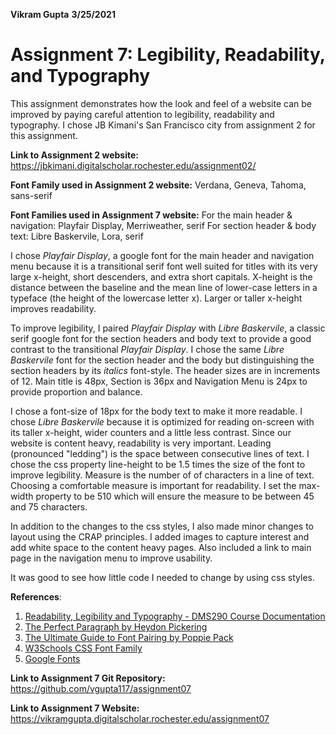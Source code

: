 **Vikram Gupta**
**3/25/2021**
# **Assignment 7: Legibility, Readability, and Typography**
This assignment demonstrates how the look and feel of a website can be improved by paying careful attention to legibility, readability and typography.  I chose JB Kimani's San Francisco city from assignment 2 for this assignment.

**Link to Assignment 2 website:**
https://jbkimani.digitalscholar.rochester.edu/assignment02/

**Font Family used in Assignment 2 website:**
Verdana, Geneva, Tahoma, sans-serif

**Font Families used in Assignment 7 website:**
For the main header & navigation: Playfair Display, Merriweather, serif
For section header & body text: Libre Baskervile, Lora, serif

I chose *Playfair Display*, a google font for the main header and navigation menu because it is a transitional serif font well suited for titles with its very large x-height, short descenders, and extra short capitals.  X-height is the distance between the baseline and the mean line of lower-case letters in a typeface (the height of the lowercase letter x).  Larger or taller x-height improves readability.

To improve legibility, I paired *Playfair Display* with *Libre Baskervile*, a classic serif google font for the section headers and body text to provide a good contrast to the transitional *Playfair Display*.  I chose the same *Libre Baskervile* font for the section header and the body but distinguishing the section headers by its *italics* font-style.  The header sizes are in increments of 12.  Main title is 48px, Section is 36px and Navigation Menu is 24px to provide proportion and balance.

I chose a font-size of 18px for the body text to make it more readable.   I chose *Libre Baskervile* because it is optimized for reading on-screen with its taller x-height, wider counters and a little less contrast.  Since our website is content heavy, readability is very important.  Leading (pronounced "ledding") is the space between consecutive lines of text.  I chose the css property line-height to be 1.5 times the size of the font to improve legibility.  Measure is the number of of characters in a line of text.  Choosing a comfortable measure is important for readability.  I set the max-width property to be 510 which will ensure the measure to be between 45 and 75 characters.

In addition to the changes to the css styles, I also made minor changes to layout using the CRAP principles.  I added images to capture interest and add white space to the content heavy pages.  Also included a link to main page in the navigation menu to improve usability.

It was good to see how little code I needed to change by using css styles.

**References**:

 1. [Readability, Legibility and Typography - DMS290 Course Documentation](https://docs.csc174.org/07-principles-of-page-design3/typography.pdf)
 2. [The Perfect Paragraph by Heydon Pickering ](https://www.smashingmagazine.com/2011/11/the-perfect-paragraph/)
 3. [The Ultimate Guide to Font Pairing by Poppie Pack](https://www.canva.com/learn/the-ultimate-guide-to-font-pairing/)
 4. [W3Schools CSS Font Family](https://www.w3schools.com/css/tryit.asp?filename=trycss_font-family)
 5. [Google Fonts](https://fonts.google.com/)


**Link to Assignment 7 Git Repository:**
https://github.com/vgupta117/assignment07

**Link to Assignment 7 Website:**
https://vikramgupta.digitalscholar.rochester.edu/assignment07


<!--stackedit_data:
eyJoaXN0b3J5IjpbLTQ2ODQ3MzMxMyw4MzE3MjQyOTBdfQ==
-->